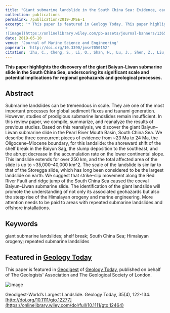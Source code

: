 ```yaml
---
title: "Giant submarine landslide in the South China Sea: Evidence, causes and implications"
collection: publications
permalink: /publication/2019-JMSE-1
excerpt: '* This paper is featured in Geology Today. This paper highlights the discovery of the giant Baiyun-Liwan submarine slide in the South China Sea, underscoring its significant scale and potential implications for regional geohazards and geological processes.  
*   
![image](https://onlinelibrary.wiley.com/pb-assets/journal-banners/13652451-1578668534533.jpg)'
date: 2019-05-10
venue: 'Journal of Marine Science and Engineering'
paperurl: 'http://doi.org/10.3390/jmse7050152'
citation: 'Zhu, C., Cheng, S., Li, Q., Shan, H., Lu, J., Shen, Z., Liu, X., & Jia, Y. (2019). Giant Submarine Landslide in the South China Sea: Evidence, Causes and Implications. Journal of Marine Science and Engineering, 7(5), 152'
---
```


**This paper highlights the discovery of the giant Baiyun-Liwan submarine slide in the South China Sea, underscoring its significant scale and potential implications for regional geohazards and geological processes.**

## Abstract
Submarine landslides can be tremendous in scale. They are one of the most important processes for global sediment fluxes and tsunami generation. However, studies of prodigious submarine landslides remain insufficient. In this review paper, we compile, summarize, and reanalyze the results of previous studies. Based on this reanalysis, we discover the giant Baiyun–Liwan submarine slide in the Pearl River Mouth Basin, South China Sea. We describe three concurrent pieces of evidence from ~23 Ma to 24 Ma, the Oligocene–Miocene boundary, for this landslide: the shoreward shift of the shelf break in the Baiyun Sag, the slump deposition to the southeast, and the abrupt decrease in the accumulation rate on the lower continental slope. This landslide extends for over 250 km, and the total affected area of the slide is up to ~35,000–40,000 km^2. The scale of the landslide is similar to that of the Storegga slide, which has long been considered to be the largest landslide on earth. We suggest that strike–slip movement along the Red River Fault and ridge jump of the South China Sea caused the coeval Baiyun–Liwan submarine slide. The identification of the giant landslide will promote the understanding of not only its associated geohazards but also the steep rise of the Himalayan orogeny and marine engineering. More attention needs to be paid to areas with repeated submarine landslides and offshore installations.

## Keywords
giant submarine landslides; shelf break; South China Sea; Himalayan orogeny; repeated submarine landslides

## Featured in [Geology Today](https://eos.org/)
This paper is featured in [Geodigest](https://onlinelibrary.wiley.com/doi/full/10.1111/gto.12464) of [Geology Today](https://eos.org/), published on behalf of The Geologists' Association and The Geological Society of London.  

![image](https://onlinelibrary.wiley.com/pb-assets/journal-banners/13652451-1578668534533.jpg)

Geodigest-World’s Largest Landslide. Geology Today, 35(4), 122-134. [http://doi.org/10.1111/gto.12277](https://onlinelibrary.wiley.com/doi/full/10.1111/gto.12464)
